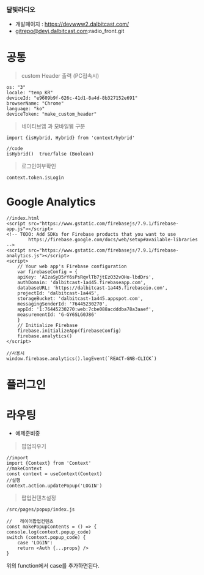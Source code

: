 ### 달빛라디오

- 개발페이지 : <https://devwww2.dalbitcast.com/>
- gitrepo@devj.dalbitcast.com:radio_front.git

# 공통

> custom Header 출력 (PC접속시)

```
os: "3"
locale: "temp_KR"
deviceId: "e9609b9f-626c-41d1-8a4d-8b327152e691"
browserName: "Chrome"
language: "ko"
deviceToken: "make_custom_header"
```

> 네이티브앱 과 모바일웹 구분

```
import {isHybrid, Hybrid} from 'context/hybrid'

//code
isHybrid()  true/false (Boolean)
```

> 로그인여부확인

```
context.token.isLogin
```

# Google Analytics

```
//index.html
<script src="https://www.gstatic.com/firebasejs/7.9.1/firebase-app.js"></script>
<!-- TODO: Add SDKs for Firebase products that you want to use
        https://firebase.google.com/docs/web/setup#available-libraries -->
<script src="https://www.gstatic.com/firebasejs/7.9.1/firebase-analytics.js"></script>
<script>
    // Your web app's Firebase configuration
    var firebaseConfig = {
    apiKey: 'AIzaSyD5rY6sPsRqvlTb7jtEzO32vOHu-lbdDrs',
    authDomain: 'dalbitcast-1a445.firebaseapp.com',
    databaseURL: 'https://dalbitcast-1a445.firebaseio.com',
    projectId: 'dalbitcast-1a445',
    storageBucket: 'dalbitcast-1a445.appspot.com',
    messagingSenderId: '76445230270',
    appId: '1:76445230270:web:7cbe088acdddba78a3aaef',
    measurementId: 'G-GY6SLG0J86'
    }
    // Initialize Firebase
    firebase.initializeApp(firebaseConfig)
    firebase.analytics()
</script>

//사용시
window.firebase.analytics().logEvent(`REACT-GNB-CLICK`)
```

# 플러그인

# 라우팅

- 예제준비중

> 팝업띄우기

```
//import
import {Context} from 'Context'
//makeContext
const context = useContext(Context)
//실행
context.action.updatePopup('LOGIN')
```

> 팝업컨텐츠설정

```
/src/pages/popup/index.js

//   레이어팝업컨텐츠
const makePopupContents = () => {
console.log(context.popup_code)
switch (context.popup_code) {
    case 'LOGIN':
    return <Auth {...props} />
}

```

위의 function에서 case를 추가하면된다.
